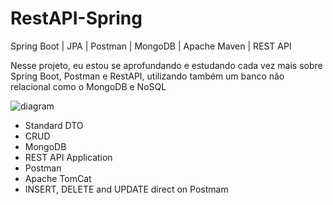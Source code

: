 # RestAPI-Spring

Spring Boot | JPA | Postman | MongoDB | Apache Maven | REST API

Nesse projeto, eu estou se aprofundando e estudando cada vez mais sobre Spring Boot, Postman e RestAPI, utilizando também um banco não relacional como o MongoDB e NoSQL

![diagram](rest.png)
- Standard DTO
- CRUD
- MongoDB
- REST API Application
- Postman
- Apache TomCat 
- INSERT, DELETE and UPDATE direct on Postmam
